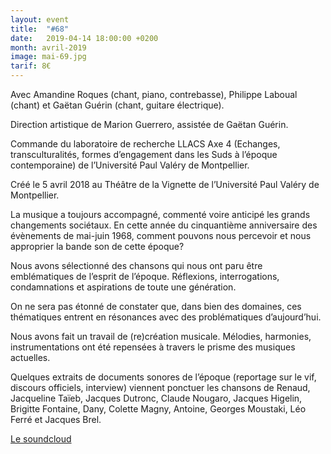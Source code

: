 ```yaml
---
layout: event
title:  "#68"
date:   2019-04-14 18:00:00 +0200
month: avril-2019
image: mai-69.jpg
tarif: 8€
---
```


Avec Amandine Roques (chant, piano, contrebasse), Philippe Laboual (chant) et Gaëtan Guérin (chant, guitare électrique).  

Direction artistique de Marion Guerrero, assistée de Gaëtan Guérin.  

Commande du laboratoire de recherche LLACS Axe 4 (Echanges, transculturalités, formes d’engagement dans les Suds à l’époque contemporaine) de l’Université Paul Valéry de Montpellier.  

Créé le 5 avril 2018 au Théâtre de la Vignette de l’Université Paul Valéry de Montpellier.  

La musique a toujours accompagné, commenté voire anticipé les grands changements sociétaux. En cette année du cinquantième anniversaire des évènements de mai-juin 1968, comment pouvons nous percevoir et nous approprier la bande son de cette époque?  

Nous avons sélectionné des chansons qui nous ont paru être emblématiques de l’esprit de l’époque. Réflexions, interrogations, condamnations et aspirations de toute une génération.  

On ne sera pas étonné de constater que, dans bien des domaines, ces thématiques entrent en résonances avec des problématiques d’aujourd’hui.  

Nous avons fait un travail de (re)création musicale. Mélodies, harmonies, instrumentations ont été repensées à travers le prisme des musiques actuelles.  

Quelques extraits de documents sonores de l’époque (reportage sur le vif, discours officiels, interview) viennent ponctuer les chansons de Renaud, Jacqueline Taïeb, Jacques Dutronc, Claude Nougaro, Jacques Higelin, Brigitte Fontaine, Dany, Colette Magny, Antoine, Georges Moustaki, Léo Ferré et Jacques Brel.

[Le soundcloud](https://soundcloud.com/philippe-laboual/68-)
